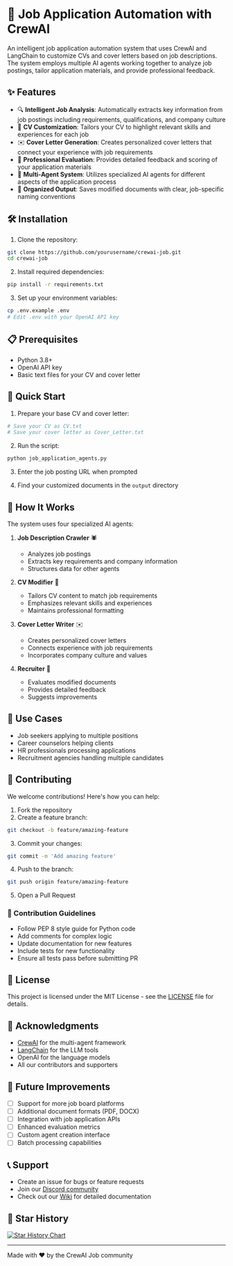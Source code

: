 # 🚀 Job Application Automation with CrewAI

An intelligent job application automation system that uses CrewAI and LangChain to customize CVs and cover letters based on job descriptions. The system employs multiple AI agents working together to analyze job postings, tailor application materials, and provide professional feedback.

## ✨ Features

- 🔍 **Intelligent Job Analysis**: Automatically extracts key information from job postings including requirements, qualifications, and company culture
- 📝 **CV Customization**: Tailors your CV to highlight relevant skills and experiences for each job
- ✉️ **Cover Letter Generation**: Creates personalized cover letters that connect your experience with job requirements
- 🎯 **Professional Evaluation**: Provides detailed feedback and scoring of your application materials
- 🤖 **Multi-Agent System**: Utilizes specialized AI agents for different aspects of the application process
- 💾 **Organized Output**: Saves modified documents with clear, job-specific naming conventions

## 🛠️ Installation

1. Clone the repository:
```bash
git clone https://github.com/yourusername/crewai-job.git
cd crewai-job
```

2. Install required dependencies:
```bash
pip install -r requirements.txt
```

3. Set up your environment variables:
```bash
cp .env.example .env
# Edit .env with your OpenAI API key
```

## 📋 Prerequisites

- Python 3.8+
- OpenAI API key
- Basic text files for your CV and cover letter

## 🚀 Quick Start

1. Prepare your base CV and cover letter:
```bash
# Save your CV as CV.txt
# Save your cover letter as Cover_Letter.txt
```

2. Run the script:
```bash
python job_application_agents.py
```

3. Enter the job posting URL when prompted

4. Find your customized documents in the `output` directory

## 🤖 How It Works

The system uses four specialized AI agents:

1. **Job Description Crawler** 🕷️
   - Analyzes job postings
   - Extracts key requirements and company information
   - Structures data for other agents

2. **CV Modifier** 📄
   - Tailors CV content to match job requirements
   - Emphasizes relevant skills and experiences
   - Maintains professional formatting

3. **Cover Letter Writer** ✉️
   - Creates personalized cover letters
   - Connects experience with job requirements
   - Incorporates company culture and values

4. **Recruiter** 👔
   - Evaluates modified documents
   - Provides detailed feedback
   - Suggests improvements

## 🎯 Use Cases

- Job seekers applying to multiple positions
- Career counselors helping clients
- HR professionals processing applications
- Recruitment agencies handling multiple candidates

## 🤝 Contributing

We welcome contributions! Here's how you can help:

1. Fork the repository
2. Create a feature branch:
```bash
git checkout -b feature/amazing-feature
```
3. Commit your changes:
```bash
git commit -m 'Add amazing feature'
```
4. Push to the branch:
```bash
git push origin feature/amazing-feature
```
5. Open a Pull Request

### 📝 Contribution Guidelines

- Follow PEP 8 style guide for Python code
- Add comments for complex logic
- Update documentation for new features
- Include tests for new functionality
- Ensure all tests pass before submitting PR

## 📄 License

This project is licensed under the MIT License - see the [LICENSE](LICENSE) file for details.

## 🙏 Acknowledgments

- [CrewAI](https://github.com/joaomdmoura/crewAI) for the multi-agent framework
- [LangChain](https://github.com/hwchase17/langchain) for the LLM tools
- OpenAI for the language models
- All our contributors and supporters

## 🔮 Future Improvements

- [ ] Support for more job board platforms
- [ ] Additional document formats (PDF, DOCX)
- [ ] Integration with job application APIs
- [ ] Enhanced evaluation metrics
- [ ] Custom agent creation interface
- [ ] Batch processing capabilities

## 📞 Support

- Create an issue for bugs or feature requests
- Join our [Discord community](your-discord-link)
- Check out our [Wiki](your-wiki-link) for detailed documentation

## 🌟 Star History

[![Star History Chart](https://api.star-history.com/svg?repos=yourusername/crewai-job&type=Date)](https://star-history.com/#yourusername/crewai-job&Date)

---

Made with ❤️ by the CrewAI Job community
